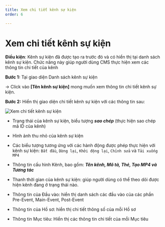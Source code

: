 ```yaml
---
title: Xem chi tiết kênh sự kiện
order: 6

---
```


# Xem chi tiết kênh sự kiện

**Điều kiện**: Kênh sự kiện đã được tạo ra trước đó và có hiển thị tại danh sách kênh sự kiện. Chức năng này giúp người dùng CMS thực hiện xem các thông tin chi tiết của kênh

**Bước 1:** Tại giao diện Danh sách kênh sự kiện

→ Click vào **[Tên kênh sự kiện]** mong muốn xem thông tin chi tiết kênh sự kiện.

**Bước 2:** Hiển thị giao diện chi tiết kênh sự kiện với các thông tin sau:

![Xem chi tiết kênh sự kiện](/images/media-live/event-channel/view-details-event-channel.png)

- Trạng thái của kênh sự kiện, biểu tượng ***sao chép*** (thực hiện sao chép mã ID của kênh)
- Hình ảnh thu nhỏ của kênh sự kiện
- Các biểu tượng tương ứng với các hành động được phép thực hiện với kênh sự kiện: `Bắt đầu`, `Dừng lại`, `Khởi động lại`, `Chỉnh sửa` và `Tải xuống MP4`

- Thông tin cấu hình Kênh, bao gồm: ***Tên kênh, Mô tả, Thẻ, Tạo MP4 và Tương tác***

- Thanh thời gian của kênh sự kiện: giúp người dùng có thể theo dõi được hiện kênh đang ở trạng thái nào.

- Thông tin của Đầu vào: hiển thị danh sách các đầu vào của các phần Pre-Event, Main-Event, Post-Event
- Thông tin của Hồ sơ: hiển thị chi tiết thông số của mỗi Hồ sơ
- Thông tin Mục tiêu: Hiển thị các thông tin chi tiết của mỗi Mục tiêu 